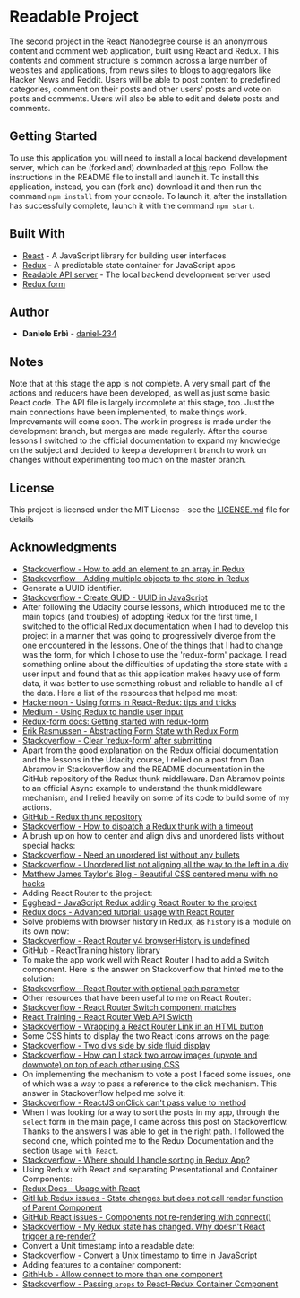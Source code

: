 # Readable Project

The second project in the React Nanodegree course is an anonymous content and comment web application, built using React and Redux. This contents and comment structure is common across a large number of websites and applications, from news sites to blogs to aggregators like Hacker News and Reddit.
Users will be able to post content to predefined categories, comment on their posts and other users' posts and vote on posts and comments.
Users will also be able to edit and delete posts and comments.

## Getting Started

To use this application you will need to install a local backend development server, which can be (forked and) downloaded at [this](https://github.com/daniel-234/reactnd-project-readable-api-server) repo. Follow the instructions in the README file to install and launch it.
To install this application, instead, you can (fork and) download it and then run the command `npm install` from your console. To launch it, after the installation has successfully complete, launch it with the command `npm start`.

## Built With

* [React](https://facebook.github.io/react/) - A JavaScript library for building user interfaces
* [Redux](http://redux.js.org/) - A predictable state container for JavaScript apps
* [Readable API server](https://github.com/udacity/reactnd-project-readable-starter) - The local backend development server used
* [Redux form](http://redux-form.com/7.0.3/)

## Author

* **Daniele Erbì** - [daniel-234](https://github.com/daniel-234)

## Notes

Note that at this stage the app is not complete. A very small part of the actions and reducers have been developed, as well as just some basic React code. The API file is largely incomplete at this stage, too. Just the main connections have been implemented, to make things work. Improvements will come soon.
The work in progress is made under the development branch, but merges are made regularly. After the course lessons I switched to the official documentation to expand my knowledge on the subject and decided to keep a development branch to work on changes without experimenting too much on the master branch.

## License

This project is licensed under the MIT License - see the [LICENSE.md](LICENSE.md) file for details

## Acknowledgments

* [Stackoverflow - How to add an element to an array in Redux](https://stackoverflow.com/questions/40911194/how-do-i-add-an-element-to-array-in-reducer-of-react-native-redux)
* [Stackoverflow - Adding multiple objects to the store in Redux](https://stackoverflow.com/questions/42463609/adding-multiple-objects-to-the-store-in-redux)
* Generate a UUID identifier.
* [Stackoverflow - Create GUID - UUID in JavaScript](https://stackoverflow.com/questions/105034/create-guid-uuid-in-javascript)
* After following the Udacity course lessons, which introduced me to the main topics (and troubles) of adopting Redux for the first time, I switched to the official Redux documentation when I had to develop this project in a manner that was going to progressively diverge from the one encountered in the lessons.
One of the things that I had to change was the form, for which I chose to use the 'redux-form' package. I read something online about the difficulties of updating the store state with a user input and found that as this application makes heavy use of form data, it was better to use something robust and reliable to handle all of the data.
Here a list of the resources that helped me most:
* [Hackernoon - Using forms in React-Redux: tips and tricks](https://hackernoon.com/using-forms-in-react-redux-tips-and-tricks-48ad9c7522f6)
* [Medium - Using Redux to handle user input](https://medium.com/@jtbennett/using-redux-form-to-handle-user-input-1392826f2c6d)
* [Redux-form docs: Getting started with redux-form](http://redux-form.com/6.0.0-alpha.4/docs/GettingStarted.md/)
* [Erik Rasmussen - Abstracting Form State with Redux Form](https://www.youtube.com/watch?v=eDTi7lYR1VU&feature=youtu.be)
* [Stackoverflow - Clear 'redux-form' after submitting](https://stackoverflow.com/questions/42551955/clear-redux-form-fields-after-submitting)
* Apart from the good explanation on the Redux official documentation and the lessons in the Udacity course, I relied on a post from Dan Abramov in Stackoverflow and the README documentation in the GitHub repository of the Redux thunk middleware. Dan Abramov points to an official Async example to understand the thunk middleware mechanism, and I relied heavily on some of its code to build some of my actions.
* [GitHub - Redux thunk repository](https://github.com/gaearon/redux-thunk)
* [Stackoverflow - How to dispatch a Redux thunk with a timeout](https://stackoverflow.com/questions/35411423/how-to-dispatch-a-redux-action-with-a-timeout/)
* A brush up on how to center and align divs and unordered lists without special hacks:
* [Stackoverflow - Need an unordered list without any bullets](https://stackoverflow.com/questions/1027354/need-an-unordered-list-without-any-bullets)
* [Stackoverflow - Unordered list not aligning all the way to the left in a div](https://stackoverflow.com/questions/10972096/unordered-list-not-aligning-all-the-way-to-the-left-in-a-div)
* [Matthew James Taylor's Blog - Beautiful CSS centered menu with no hacks](http://matthewjamestaylor.com/blog/beautiful-css-centered-menus-no-hacks-full-cross-browser-support)
* Adding React Router to the project:
* [Egghead - JavaScript Redux adding React Router to the project](https://egghead.io/lessons/javascript-redux-adding-react-router-to-the-project)
* [Redux docs - Advanced tutorial: usage with React Router](http://redux.js.org/docs/advanced/UsageWithReactRouter.html)
* Solve problems with browser history in Redux, as `history` is a module on its own now:
* [Stackoverflow - React Router v4 browserHistory is undefined](https://stackoverflow.com/questions/43822589/react-router-v4-browserhistory-is-undefined)
* [GitHub - ReactTraining history library](https://github.com/ReactTraining/history)
* To make the app work well with React Router I had to add a Switch component. Here is the answer on Stackoverflow that hinted me to the solution:
* [Stackoverflow - React Router with optional path parameter](https://stackoverflow.com/questions/35604617/react-router-with-optional-path-parameter)
* Other resources that have been useful to me on React Router:
* [Stackoverflow - React Router Switch component matches](https://stackoverflow.com/questions/43584748/react-router-switch-component-matches)
* [React Training - React Router Web API Swicth](https://reacttraining.com/react-router/web/api/Switch)
* [Stackoverflow - Wrapping a React Router Link in an HTML button](https://stackoverflow.com/questions/42463263/wrapping-a-react-router-link-in-an-html-button)
* Some CSS hints to display the two React icons arrows on the page:
* [Stackoverflow - Two divs side by side fluid display](https://stackoverflow.com/questions/17217766/two-divs-side-by-side-fluid-display)
* [Stackoverflow - How can I stack two arrow images (upvote and downvote) on top of each other using CSS](https://stackoverflow.com/questions/764042/how-can-i-stack-two-arrow-images-upvote-downvote-on-top-of-eachother-using-css)
* On implementing the mechanism to vote a post I faced some issues, one of which was a way to pass a reference to the click mechanism. This answer in Stackoverflow helped me solve it:
* [Stackoverflow - ReactJS onClick can't pass value to method](https://stackoverflow.com/questions/29810914/react-js-onclick-cant-pass-value-to-method)
* When I was looking for a way to sort the posts in my app, through the `select` form in the main page, I came across this post on Stackoverflow. Thanks to the answers I was able to get in the right path. I followed the second one, which pointed me to the Redux Documentation and the section `Usage with React`.
* [Stackoverflow - Where should I handle sorting in Redux App?](https://stackoverflow.com/questions/34475367/where-should-i-handle-sorting-in-redux-app)
* Using Redux with React and separating Presentational and Container Components:
* [Redux Docs - Usage with React](http://redux.js.org/docs/basics/UsageWithReact.html)
* [GitHub Redux issues - State changes but does not call render function of Parent Component](https://github.com/reactjs/redux/issues/2190)
* [GitHub React issues - Components not re-rendering with connect()](https://github.com/reactjs/redux/issues/585)
* [Stackoverflow - My Redux state has changed. Why doesn't React trigger a re-render?](https://stackoverflow.com/questions/39513753/my-redux-state-has-changed-why-doesnt-react-trigger-a-re-render)
* Convert a Unit timestamp into a readable date:
* [Stackoverflow - Convert a Unix timestamp to time in JavaScript](https://stackoverflow.com/questions/847185/convert-a-unix-timestamp-to-time-in-javascript)
* Adding features to a container component:
* [GithHub - Allow connect to more than one component](https://github.com/reactjs/react-redux/issues/647)
* [Stackoverflow - Passing `props` to React-Redux Container Component](https://stackoverflow.com/questions/37778153/passing-props-to-react-redux-container-component)